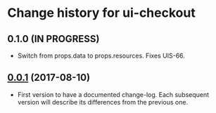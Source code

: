 # Change history for ui-checkout

## 0.1.0 (IN PROGRESS)

*  Switch from props.data to props.resources. Fixes UIS-66.

## [0.0.1](https://github.com/folio-org/ui-checkout/tree/v0.0.1) (2017-08-10)

* First version to have a documented change-log. Each subsequent version will
  describe its differences from the previous one.
